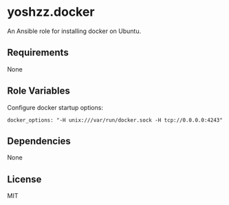 yoshzz.docker
=============

An Ansible role for installing docker on Ubuntu.


Requirements
------------

None


Role Variables
--------------

Configure docker startup options:

    docker_options: "-H unix:///var/run/docker.sock -H tcp://0.0.0.0:4243"


Dependencies
------------

None


License
-------

MIT
